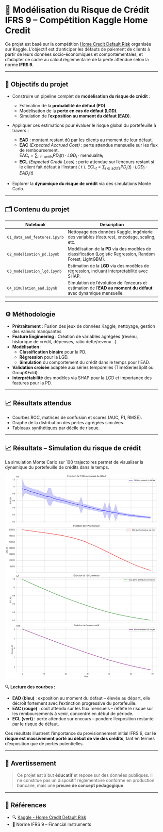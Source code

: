 # 🏦 Modélisation du Risque de Crédit IFRS 9 – Compétition Kaggle Home Credit

Ce projet est basé sur la compétition [Home Credit Default Risk](https://www.kaggle.com/competitions/home-credit-default-risk/overview) organisée sur Kaggle. L’objectif est d’anticiper les défauts de paiement de clients à partir de leurs données socio-économiques et comportementales, et d’adapter ce cadre au calcul réglementaire de la perte attendue selon la norme **IFRS 9**.

---

## 🎯 Objectifs du projet

- Construire un pipeline complet de **modélisation du risque de crédit** :
  - Estimation de la **probabilité de défaut (PD)**.
  - Modélisation de la **perte en cas de défaut (LGD)**.
  - Simulation de l’**exposition au moment du défaut (EAD)**.
  
- Appliquer ces estimations pour évaluer le risque global du portefeuille à travers :

  - **EAD** : montant restant dû par les clients au moment de leur défaut.
  - **EAC** *(Expected Accrued Cost)* : perte attendue mensuelle sur les flux de remboursement.  
    $\text{EAC}_t = \sum_{i \in \text{actifs}} PD_i(t) \cdot LGD_i \cdot \text{mensualité}_i$
  - **ECL** *(Expected Credit Loss)* : perte attendue sur l’encours restant si le client fait défaut à l’instant \( t \).
    $\text{ECL}_t = \sum_{i \in \text{actifs}} PD_i(t) \cdot LGD_i \cdot EAD_i(t)$


- Explorer la **dynamique du risque de crédit** via des simulations Monte Carlo.

---

## 🗂️ Contenu du projet

| Notebook                        | Description |
|---------------------------------|-------------|
| `01_data_and_features.ipynb`    | Nettoyage des données Kaggle, ingénierie des variables (features), encodage, scaling, etc. |
| `02_modelisation_pd.ipynb`      | Modélisation de la **PD** via des modèles de classification (Logistic Regression, Random Forest, LightGBM). |
| `03_modelisation_lgd.ipynb`     | Estimation de la **LGD** via des modèles de régression, incluant interprétabilité avec SHAP. |
| `04_simulation_ead.ipynb`       | Simulation de l’évolution de l’encours et estimation de l’**EAD au moment du défaut** avec dynamique mensuelle. |

---

## ⚙️ Méthodologie

- **Prétraitement** : Fusion des jeux de données Kaggle, nettoyage, gestion des valeurs manquantes.
- **Feature Engineering** : Création de variables agrégées (revenu, historique de crédit, dépenses, ratio dette/revenu…).
- **Modélisation** :
  - **Classification binaire** pour la PD.
  - **Régression** pour la LGD.
  - **Simulation** du comportement du crédit dans le temps pour l’EAD.
- **Validation croisée** adaptée aux séries temporelles (TimeSeriesSplit ou GroupKFold).
- **Interprétabilité** des modèles via SHAP pour la LGD et importance des features pour la PD.

---

## 📈 Résultats attendus

- Courbes ROC, matrices de confusion et scores (AUC, F1, RMSE).
- Graphe de la distribution des pertes agrégées simulées.
- Tableaux synthétiques par décile de risque.

---

## 📈 Résultats – Simulation du risque de crédit

La simulation Monte Carlo sur 100 trajectoires permet de visualiser la dynamique du portefeuille de crédits dans le temps.

![Simulation EAD / EAC / ECL](simulation_montecarlo.png)

🔍 **Lecture des courbes :**
- **EAD (bleu)** : exposition au moment du défaut – élevée au départ, elle décroît fortement avec l’extinction progressive du portefeuille.
- **EAC (rouge)** : coût attendu sur les flux mensuels – reflète le risque sur les remboursements à venir, concentré en début de période.
- **ECL (vert)** : perte attendue sur encours – pondère l’exposition restante par le risque de défaut.

Ces résultats illustrent l’importance du provisionnement initial IFRS 9, car **le risque est massivement porté au début de vie des crédits**, tant en termes d’exposition que de pertes potentielles.

---

## 📌 Avertissement

> Ce projet est à but **éducatif** et repose sur des données publiques. Il ne constitue pas un dispositif réglementaire conforme en production bancaire, mais une **preuve de concept pédagogique**.

---

## 🔗 Références

- 🔍 [Kaggle - Home Credit Default Risk](https://www.kaggle.com/competitions/home-credit-default-risk/overview)
- 📄 Norme IFRS 9 – Financial Instruments

